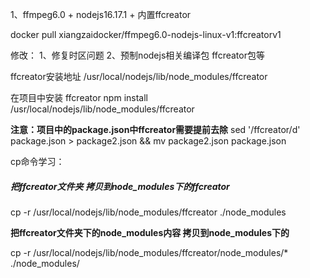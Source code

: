 

1、ffmpeg6.0 + nodejs16.17.1 + 内置ffcreator

docker pull xiangzaidocker/ffmpeg6.0-nodejs-linux-v1:ffcreatorv1


修改：
1、修复时区问题
2、预制nodejs相关编译包 ffcreator包等

ffcreator安装地址
/usr/local/nodejs/lib/node_modules/ffcreator



在项目中安装 ffcreator
npm install /usr/local/nodejs/lib/node_modules/ffcreator

**注意：项目中的package.json中ffcreator需要提前去除**
sed '/ffcreator/d' package.json > package2.json && mv package2.json package.json



cp命令学习：

##### 把ffcreator文件夹 拷贝到node_modules下的ffcreator
cp -r /usr/local/nodejs/lib/node_modules/ffcreator ./node_modules



**把ffcreator文件夹下的node_modules内容 拷贝到node_modules下的**


cp -r /usr/local/nodejs/lib/node_modules/ffcreator/node_modules/* ./node_modules/
